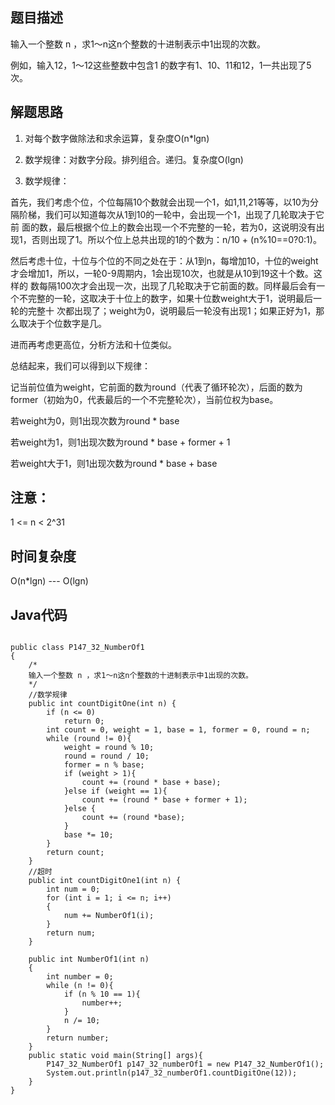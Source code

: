 ## 题目描述
输入一个整数 n ，求1～n这n个整数的十进制表示中1出现的次数。

例如，输入12，1～12这些整数中包含1 的数字有1、10、11和12，1一共出现了5次。

## 解题思路
1. 对每个数字做除法和求余运算，复杂度O(n*lgn)

2. 数学规律：对数字分段。排列组合。递归。复杂度O(lgn)

3. 数学规律：

首先，我们考虑个位，个位每隔10个数就会出现一个1，如1,11,21等等，以10为分隔阶梯，我们可以知道每次从1到10的一轮中，会出现一个1，出现了几轮取决于它前
面的数，最后根据个位上的数会出现一个不完整的一轮，若为0，这说明没有出现1，否则出现了1。所以个位上总共出现的1的个数为：n/10 + (n%10==0?0:1)。

然后考虑十位，十位与个位的不同之处在于：从1到n，每增加10，十位的weight才会增加1，所以，一轮0-9周期内，1会出现10次，也就是从10到19这十个数。这样的
数每隔100次才会出现一次，出现了几轮取决于它前面的数。同样最后会有一个不完整的一轮，这取决于十位上的数字，如果十位数weight大于1，说明最后一轮的完整十
次都出现了；weight为0，说明最后一轮没有出现1；如果正好为1，那么取决于个位数字是几。

进而再考虑更高位，分析方法和十位类似。

总结起来，我们可以得到以下规律：

记当前位值为weight，它前面的数为round（代表了循环轮次），后面的数为former（初始为0，代表最后的一个不完整轮次），当前位权为base。

若weight为0，则1出现次数为round * base

若weight为1，则1出现次数为round * base + former + 1

若weight大于1，则1出现次数为round * base + base


## 注意：
1 <= n < 2^31

## 时间复杂度
O(n*lgn) --- O(lgn)

## Java代码
```

public class P147_32_NumberOf1
{
    /*
    输入一个整数 n ，求1～n这n个整数的十进制表示中1出现的次数。
    */
    //数学规律
    public int countDigitOne(int n) {
        if (n <= 0)
            return 0;
        int count = 0, weight = 1, base = 1, former = 0, round = n;
        while (round != 0){
            weight = round % 10;
            round = round / 10;
            former = n % base;
            if (weight > 1){
                count += (round * base + base);
            }else if (weight == 1){
                count += (round * base + former + 1);
            }else {
                count += (round *base);
            }
            base *= 10;
        }
        return count;
    }
    //超时
    public int countDigitOne1(int n) {
        int num = 0;
        for (int i = 1; i <= n; i++)
        {
            num += NumberOf1(i);
        }
        return num;
    }

    public int NumberOf1(int n)
    {
        int number = 0;
        while (n != 0){
            if (n % 10 == 1){
                number++;
            }
            n /= 10;
        }
        return number;
    }
    public static void main(String[] args){
        P147_32_NumberOf1 p147_32_numberOf1 = new P147_32_NumberOf1();
        System.out.println(p147_32_numberOf1.countDigitOne(12));
    }
}
```
